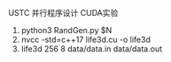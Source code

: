 USTC 并行程序设计 CUDA实验

1. python3 RandGen.py $N
2. nvcc -std=c++17 life3d.cu -o life3d
3. life3d 256 8 data/data.in data/data.out
